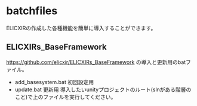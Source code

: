 # batchfiles
ELICXIRの作成した各種機能を簡単に導入することができます。

## ELICXIRs_BaseFramework
https://github.com/elicxir/ELICXIRs_BaseFramework
の導入と更新用のbatファイル。
- add_basesystem.bat 初回設定用
- update.bat 更新用
導入したいunityプロジェクトのルート(slnがある階層のこと)で上のファイルを実行してください。
